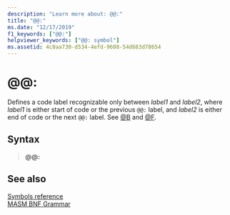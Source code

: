 ```yaml
---
description: "Learn more about: @@:"
title: "@@:"
ms.date: "12/17/2019"
f1_keywords: ["@@:"]
helpviewer_keywords: ["@@: symbol"]
ms.assetid: 4c0aa730-d534-4efd-9608-54d683d78654
---
```

# \@\@:

Defines a code label recognizable only between *label1* and *label2*, where *label1* is either start of code or the previous `@@:` label, and *label2* is either end of code or the next `@@:` label. See [\@B](at-b.md) and [\@F](at-f.md).

## Syntax

> **\@\@:**

## See also

[Symbols reference](symbols-reference.md)\
[MASM BNF Grammar](masm-bnf-grammar.md)
